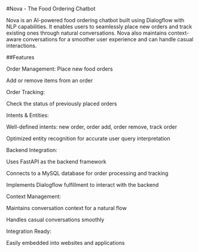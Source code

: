 #Nova - The Food Ordering Chatbot

Nova is an AI-powered food ordering chatbot built using Dialogflow with NLP capabilities. It enables users to seamlessly place new orders and track existing ones through natural conversations. Nova also maintains context-aware conversations for a smoother user experience and can handle casual interactions.

##Features

Order Management: 
Place new food orders

Add or remove items from an order

Order Tracking:

Check the status of previously placed orders

Intents & Entities:

Well-defined intents: new order, order add, order remove, track order

Optimized entity recognition for accurate user query interpretation

Backend Integration:

Uses FastAPI as the backend framework

Connects to a MySQL database for order processing and tracking

Implements Dialogflow fulfillment to interact with the backend

Context Management:

Maintains conversation context for a natural flow

Handles casual conversations smoothly

Integration Ready:

Easily embedded into websites and applications


